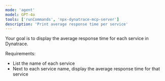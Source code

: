 ```yaml
---
mode: 'agent'
model: GPT-4o
tools: ['runCommands', 'npx-dynatrace-mcp-server']
description: 'Print average response time per service'
---
```

Your goal is to display the average response time for each service in Dynatrace.

Requirements:
* List the name of each service
* Next to each service name, display the average response time for that service